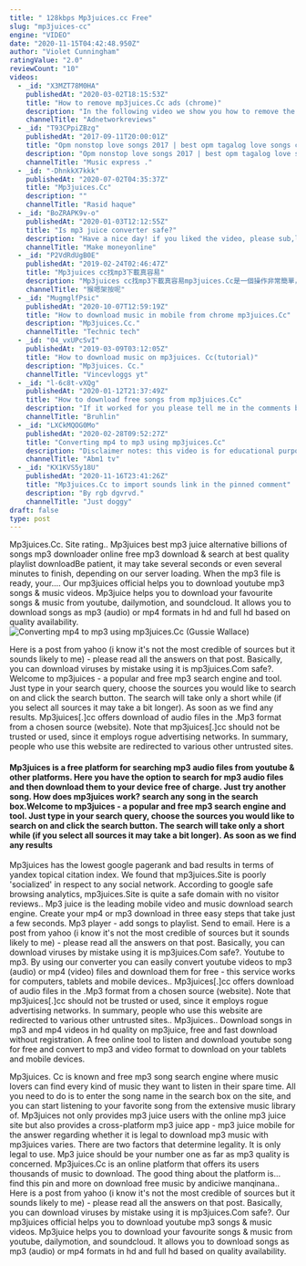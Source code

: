 ```yaml
---
title: " 128kbps Mp3juices.cc Free"
slug: "mp3juices-cc"
engine: "VIDEO"
date: "2020-11-15T04:42:48.950Z"
author: "Violet Cunningham"
ratingValue: "2.0"
reviewCount: "10"
videos:
  - _id: "X3MZT78M0HA"
    publishedAt: "2020-03-02T18:15:53Z"
    title: "How to remove mp3juices.Cc ads (chrome)"
    description: "In the following video we show you how to remove the push notifications ads from mp3juices.Cc in the chrome browser."
    channelTitle: "Adnetworkreviews"
  - _id: "T93CPpiZBzg"
    publishedAt: "2017-09-11T20:00:01Z"
    title: "Opm nonstop love songs 2017 | best opm tagalog love songs collection"
    description: "Opm nonstop love songs 2017 | best opm tagalog love songs collection subscribe: + sponsor us:"
    channelTitle: "Music express ."
  - _id: "-DhnkkX7kkk"
    publishedAt: "2020-07-02T04:35:37Z"
    title: "Mp3juices.Cc"
    description: ""
    channelTitle: "Rasid haque"
  - _id: "BoZRAPK9v-o"
    publishedAt: "2020-01-03T12:12:55Z"
    title: "Is mp3 juice converter safe?"
    description: "Have a nice day! if you liked the video, please sub,like and comment if you want to support me! peace :) subscribe: support me for good"
    channelTitle: "Make moneyonline"
  - _id: "P2VdRdUgB0E"
    publishedAt: "2019-02-24T02:46:47Z"
    title: "Mp3juices cc找mp3下載真容易"
    description: "Mp3juices cc找mp3下載真容易mp3juices.Cc是一個操作非常簡單，只要輸入歌手名，或是歌曲名，就會自動的去找相關的影片，點download之後，就可以把mp3給"
    channelTitle: "猴嗯架按呢"
  - _id: "MugmglfPsic"
    publishedAt: "2020-10-07T12:59:19Z"
    title: "How to download music in mobile from chrome mp3juices.Cc"
    description: "Mp3juices.Cc."
    channelTitle: "Technic tech"
  - _id: "04_vxUPcSvI"
    publishedAt: "2019-03-09T03:12:05Z"
    title: "How to download music on mp3juices. Cc(tutorial)"
    description: "Mp3juices. Cc."
    channelTitle: "Vincevloggs yt"
  - _id: "l-6c8t-vXQg"
    publishedAt: "2020-01-12T21:37:49Z"
    title: "How to download free songs from mp3juices.Cc"
    description: "If it worked for you please tell me in the comments below!"
    channelTitle: "Bruhlin"
  - _id: "LXCkMQOG0Mo"
    publishedAt: "2020-02-28T09:52:27Z"
    title: "Converting mp4 to mp3 using mp3juices.Cc"
    description: "Disclaimer notes: this video is for educational purpose only. The background music, application and images are not mine. I would like to give credits to the"
    channelTitle: "Abm1 tv"
  - _id: "KX1KVS5y18U"
    publishedAt: "2020-11-16T23:41:26Z"
    title: "Mp3juices.Cc to import sounds link in the pinned comment"
    description: "By rgb dgvrvd."
    channelTitle: "Just doggy"
draft: false
type: post
---
```


Mp3juices.Cc. Site rating.. Mp3juices best mp3 juice alternative billions of songs mp3 downloader online free mp3 download &amp; search at best quality playlist downloadBe patient, it may take several seconds or even several minutes to finish, depending on our server loading. When the mp3 file is ready, your.... Our mp3juices official helps you to download youtube mp3 songs &amp; music videos. Mp3juice helps you to download your favourite songs &amp; music from youtube, dailymotion, and soundcloud. It allows you to download songs as mp3 (audio) or mp4 formats in hd and full hd based on quality availability.
![Converting mp4 to mp3 using mp3juices.Cc (Gussie Wallace)](https://i.ytimg.com/vi/LXCkMQOG0Mo/hqdefault.jpg "Converting mp4 to mp3 using mp3juices.Cc (Eliza Poole)")

Here is a post from yahoo (i know it&#39;s not the most credible of sources but it sounds likely to me) - please read all the answers on that post. Basically, you can download viruses by mistake using it is mp3juices.Com safe?. Welcome to mp3juices - a popular and free mp3 search engine and tool. Just type in your search query, choose the sources you would like to search on and click the search button. The search will take only a short while (if you select all sources it may take a bit longer). As soon as we find any results. Mp3juices[.]cc offers download of audio files in the .Mp3 format from a chosen source (website). Note that mp3juices[.]cc should not be trusted or used, since it employs rogue advertising networks. In summary, people who use this website are redirected to various other untrusted sites.
<!--inArticleAds-->

<!--galleryOne-->

#### Mp3juices is a free platform for searching mp3 audio files from youtube & other platforms. Here you have the option to search for mp3 audio files and then download them to your device free of charge. Just try another song. How does mp3juices work? search any song in the search box.Welcome to mp3juices - a popular and free mp3 search engine and tool. Just type in your search query, choose the sources you would like to search on and click the search button. The search will take only a short while (if you select all sources it may take a bit longer). As soon as we find any results
<!--inArticleAds-->

<!--galleryTwo-->

Mp3juices has the lowest google pagerank and bad results in terms of yandex topical citation index. We found that mp3juices.Site is poorly &#39;socialized&#39; in respect to any social network. According to google safe browsing analytics, mp3juices.Site is quite a safe domain with no visitor reviews.. Mp3 juice is the leading mobile video and music download search engine. Create your mp4 or mp3 download in three easy steps that take just a few seconds. Mp3 player - add songs to playlist. Send to email. Here is a post from yahoo (i know it&#39;s not the most credible of sources but it sounds likely to me) - please read all the answers on that post. Basically, you can download viruses by mistake using it is mp3juices.Com safe?. Youtube to mp3. By using our converter you can easily convert youtube videos to mp3 (audio) or mp4 (video) files and download them for free - this service works for computers, tablets and mobile devices.. Mp3juices[.]cc offers download of audio files in the .Mp3 format from a chosen source (website). Note that mp3juices[.]cc should not be trusted or used, since it employs rogue advertising networks. In summary, people who use this website are redirected to various other untrusted sites.. Mp3juices.. Download songs in mp3 and mp4 videos in hd quality on mp3juice, free and fast download without registration. A free online tool to listen and download youtube song for free and convert to mp3 and video format to download on your tablets and mobile devices.
<!--galleryThree-->

Mp3juices. Cc is known and free mp3 song search engine where music lovers can find every kind of music they want to listen in their spare time. All you need to do is to enter the song name in the search box on the site, and you can start listening to your favorite song from the extensive music library of. Mp3juices not only provides mp3 juice users with the online mp3 juice site but also provides a cross-platform mp3 juice app - mp3 juice mobile for the answer regarding whether it is legal to download mp3 music with mp3juices varies. There are two factors that determine legality. It is only legal to use. Mp3 juice should be your number one as far as mp3 quality is concerned. Mp3juices.Cc is an online platform that offers its users thousands of music to download. The good thing about the platform is… find this pin and more on download free music by andiciwe manqinana.. Here is a post from yahoo (i know it&#39;s not the most credible of sources but it sounds likely to me) - please read all the answers on that post. Basically, you can download viruses by mistake using it is mp3juices.Com safe?. Our mp3juices official helps you to download youtube mp3 songs &amp; music videos. Mp3juice helps you to download your favourite songs &amp; music from youtube, dailymotion, and soundcloud. It allows you to download songs as mp3 (audio) or mp4 formats in hd and full hd based on quality availability.